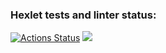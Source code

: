 ### Hexlet tests and linter status:
[![Actions Status](https://github.com/Woronokin/frontend-project-44/actions/workflows/hexlet-check.yml/badge.svg)](https://github.com/Woronokin/frontend-project-44/actions)
<a href="https://codeclimate.com/github/Woronokin/frontend-project-44/maintainability"><img src="https://api.codeclimate.com/v1/badges/e1eae32b8d08c93c2e4a/maintainability" /></a>
